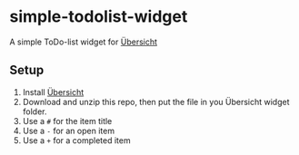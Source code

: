 # simple-todolist-widget
A simple ToDo-list widget for [Übersicht](http://tracesof.net/uebersicht/)

## Setup
1. Install [Übersicht](http://tracesof.net/uebersicht/)
2. Download and unzip this repo, then put the file in you Übersicht widget folder.
3. Use a `#` for the item title
4. Use a `-` for an open item
5. Use a `+` for a completed item

